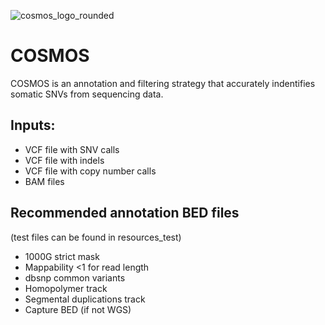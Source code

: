 ![cosmos_logo_rounded](https://user-images.githubusercontent.com/17475181/125962073-12640e62-ffeb-499b-9a95-e86d60278681.png)

# COSMOS

COSMOS is an annotation and filtering strategy that accurately indentifies somatic SNVs from sequencing data.

## Inputs:

* VCF file with SNV calls
* VCF file with indels
* VCF file with copy number calls
* BAM files

## Recommended annotation BED files
(test files can be found in resources_test)

* 1000G strict mask 
* Mappability <1 for read length
* dbsnp common variants
* Homopolymer track
* Segmental duplications track
* Capture BED (if not WGS)




